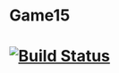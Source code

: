 # Game15
# [![Build Status](https://travis-ci.org/n1kleb/Game15.svg?branch=master)](https://travis-ci.org/n1kleb/Game15)